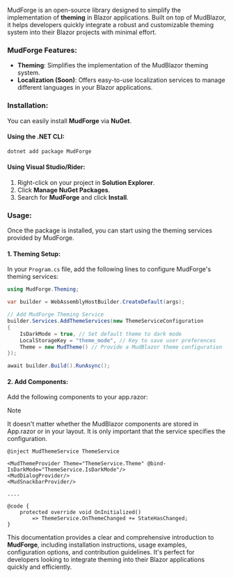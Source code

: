 MudForge is an open-source library designed to simplify the implementation of **theming** in Blazor applications. Built on top of MudBlazor, it helps developers quickly integrate a robust and customizable theming system into their Blazor projects with minimal effort.

### **MudForge Features:**
- **Theming**: Simplifies the implementation of the MudBlazor theming system.
- **Localization (Soon)**: Offers easy-to-use localization services to manage different languages in your Blazor applications.

### **Installation:**
You can easily install **MudForge** via **NuGet**.

#### Using the .NET CLI:
```bash
dotnet add package MudForge
```

#### Using Visual Studio/Rider:
1. Right-click on your project in **Solution Explorer**.
2. Click **Manage NuGet Packages**.
3. Search for **MudForge** and click **Install**.

### **Usage:**
Once the package is installed, you can start using the theming services provided by MudForge.

#### 1. **Theming Setup:**
In your `Program.cs` file, add the following lines to configure MudForge's theming services:

```csharp
using MudForge.Theming;

var builder = WebAssemblyHostBuilder.CreateDefault(args);

// Add MudForge Theming Service
builder.Services.AddThemeServices(new ThemeServiceConfiguration
{
    IsDarkMode = true, // Set default theme to dark mode
    LocalStorageKey = "theme_mode", // Key to save user preferences
    Theme = new MudTheme() // Provide a MudBlazor theme configuration
});

await builder.Build().RunAsync();
```

#### 2. **Add Components:**
Add the following components to your app.razor:

> [!NOTE]
> It doesn't matter whether the MudBlazor components are stored in App.razor or in your layout. It is only important that the service specifies the configuration.

```razor
@inject MudThemeService ThemeService

<MudThemeProvider Theme="ThemeService.Theme" @bind-IsDarkMode="ThemeService.IsDarkMode"/>
<MudDialogProvider/>
<MudSnackbarProvider/>

....

@code {
    protected override void OnInitialized()
        => ThemeService.OnThemeChanged += StateHasChanged;
}
```


This documentation provides a clear and comprehensive introduction to **MudForge**, including installation instructions, usage examples, configuration options, and contribution guidelines. It's perfect for developers looking to integrate theming into their Blazor applications quickly and efficiently.
